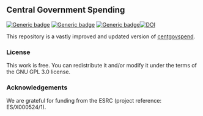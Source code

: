 ## Central Government Spending


[![Generic badge](https://img.shields.io/badge/Python-3-red.svg)](https://shields.io/)  [![Generic badge](https://img.shields.io/badge/License-GPL-green.svg)](https://shields.io/)  [![Generic badge](https://img.shields.io/badge/Maintained-Yes-yellow.svg)](https://shields.io/)[![DOI](https://zenodo.org/badge/DOI/10.5281/zenodo.14951532.svg)](https://doi.org/10.5281/zenodo.14951532)

This repository is a vastly improved and updated version of [centgovspend](https://github.com/crahal/centgovspend).

### License
This work is free. You can redistribute it and/or modify it under the terms of the GNU GPL 3.0 license.

### Acknowledgements
We are grateful for funding from the ESRC (project reference: ES/X000524/1).
